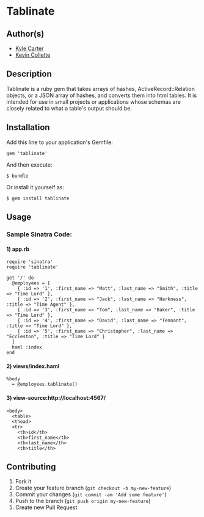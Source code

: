 # Tablinate

## Author(s)

* [Kyle Carter](http://github.com/unholydh)
* [Kevin Collette](http://github.com/collettiquette)

## Description

Tablinate is a ruby gem that takes arrays of hashes, ActiveRecord::Relation objects, or a JSON array of hashes, and converts them into html tables. It is intended for use in small projects or applications whose schemas are closely related to what a table's output should be.

## Installation

Add this line to your application's Gemfile:

    gem 'tablinate'

And then execute:

    $ bundle

Or install it yourself as:

    $ gem install tablinate


## Usage

### Sample Sinatra Code:

#### 1) app.rb

    require 'sinatra'
    require 'tablinate'

    get '/' do
      @employees = [
        { :id => '1', :first_name => "Matt", :last_name => "Smith", :title => "Time Lord" },
        { :id => '2', :first_name => "Jack", :last_name => "Harkness", :title => "Time Agent" },
        { :id => '3', :first_name => "Tom", :last_name => "Baker", :title => "Time Lord" },
        { :id => '4', :first_name => "David", :last_name => "Tennant", :title => "Time Lord" },
        { :id => '5', :first_name => "Christopher", :last_name => "Eccleston", :title => "Time Lord" }
      ] 
      haml :index
    end

#### 2) views/index.haml

    %body
      = @employees.tablinate()

#### 3) view-source:http://localhost:4567/

    <body>
      <table>
      <thead>
      <tr>
        <th>id</th>
        <th>first_name</th>
        <th>last_name</th>
        <th>title</th>


## Contributing

1. Fork it
2. Create your feature branch (`git checkout -b my-new-feature`)
3. Commit your changes (`git commit -am 'Add some feature'`)
4. Push to the branch (`git push origin my-new-feature`)
5. Create new Pull Request
